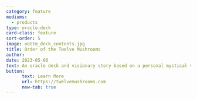 ```yaml
---
category: feature
mediums:
  - products
type: oracle-deck
card-class: feature
sort-order: 5
image: oottm_deck_contents.jpg
title: Order of the Twelve Mushrooms
author:
date: 2023-05-06
text: An oracle deck and visionary story based on a personal mystical vision of the life-reincarnation cycle.
button:
      text: Learn More
      url: https://twelvemushrooms.com
      new-tab: true
---
```

